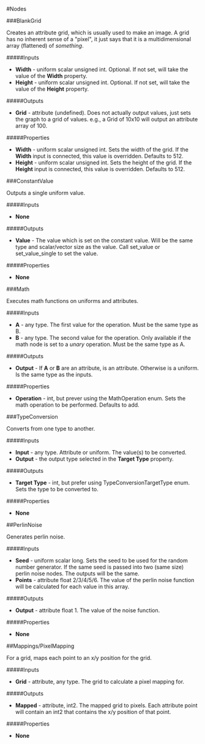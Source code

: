 #Nodes

###BlankGrid

Creates an attribute grid, which is usually used to make an image. A grid has no inherent sense of a 
"pixel", it just says that it is a multidimensional array (flattened) of *something*.

#####Inputs

*   **Width** - uniform scalar unsigned int. Optional. If not set, will take the value of the **Width** property.
*   **Height** - uniform scalar unsigned int. Optional. If not set, will take the value of the **Height** property.

#####Outputs

*   **Grid** - attribute (undefined). Does not actually output values, just sets the graph to a grid of values. 
               e.g., a Grid of 10x10 will output an attribute array of 100.

#####Properties

*   **Width** - uniform scalar unsigned int. Sets the width of the grid. If the **Width** input is connected, this value is overridden. Defaults to 512. 
*   **Height** - uniform scalar unsigned int. Sets the height of the grid. If the **Height** input is connected, this value is overridden. Defaults to 512.


###ConstantValue

Outputs a single uniform value.

#####Inputs

*   **None**

#####Outputs

*   **Value** - The value which is set on the constant value. Will be the same type and scalar/vector size as the value. Call set_value or set_value_single to set the value.

#####Properties

*   **None**


###Math

Executes math functions on uniforms and attributes.

#####Inputs

*   **A** - any type. The first value for the operation. Must be the same type as B.
*   **B** - any type. The second value for the operation. Only available if the math node is set to a *unary* operation. Must be the same type as A.

#####Outputs

*   **Output** - If **A** or **B** are an attribute, is an attribute. Otherwise is a uniform. Is the same type as the inputs.

#####Properties

*   **Operation** - int, but prever using the MathOperation enum. Sets the math operation to be performed. Defaults to add.


###TypeConversion

Converts from one type to another.

#####Inputs

*   **Input** - any type. Attribute or uniform. The value(s) to be converted.
*   **Output** - the output type selected in the **Target Type** property.

#####Outputs

*   **Target Type** - int, but prefer using TypeConversionTargetType enum. Sets the type to be converted to.

#####Properties

*   **None**


##PerlinNoise

Generates perlin noise.

#####Inputs

*   **Seed** - uniform scalar long. Sets the seed to be used for the random number generator. If the same seed is passed into two (same size) perlin noise nodes. The outputs will be the same.
*   **Points** - attribute float 2/3/4/5/6. The value of the perlin noise function will be calculated for each value in this array.

#####Outputs

*   **Output** - attribute float 1. The value of the noise function.

#####Properties

*   **None**


##Mappings/PixelMapping

For a grid, maps each point to an x/y position for the grid.

#####Inputs

*   **Grid** - attribute, any type. The grid to calculate a pixel mapping for.

#####Outputs

*   **Mapped** - attribute, int2. The mapped grid to pixels. Each attribute point will contain an int2 that contains the x/y position of that point.

#####Properties

*   **None**